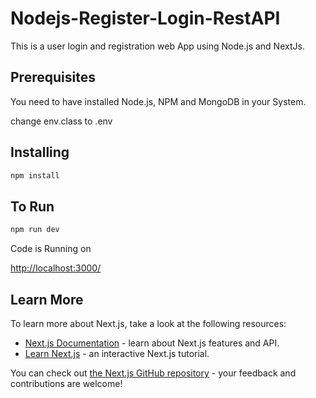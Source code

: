 # Nodejs-Register-Login-RestAPI
This is a user login and registration web App using Node.js and NextJs.


## Prerequisites

You need to have installed Node.js, NPM and MongoDB in your System.

change env.class to .env

## Installing

```bash
npm install
```

## To Run

```bash
npm run dev
```

Code is Running on


[http://localhost:3000/](http://localhost:3000/)

## Learn More

To learn more about Next.js, take a look at the following resources:

- [Next.js Documentation](https://nextjs.org/docs) - learn about Next.js features and API.
- [Learn Next.js](https://nextjs.org/learn) - an interactive Next.js tutorial.

You can check out [the Next.js GitHub repository](https://github.com/vercel/next.js/) - your feedback and contributions are welcome!